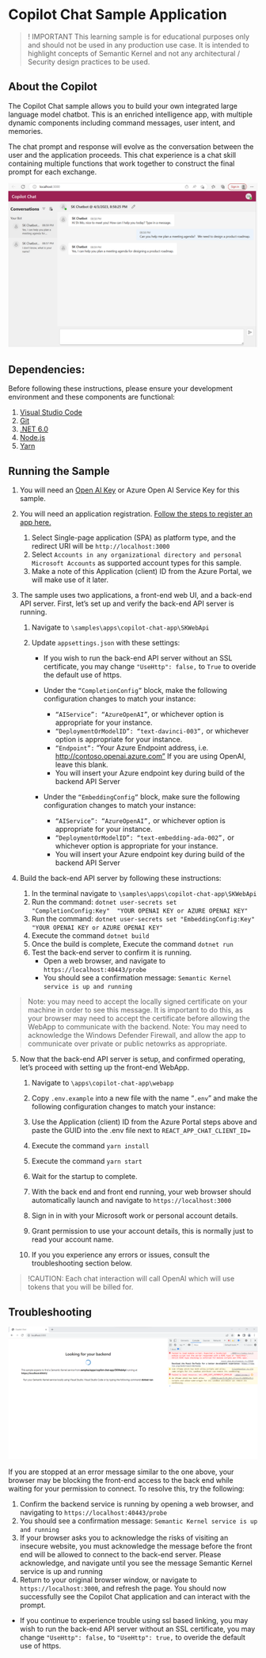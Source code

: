 # Copilot Chat Sample Application
>! IMPORTANT  This learning sample is for educational purposes only and should not be used in any production use case.  It is intended to highlight concepts of Semantic Kernel and not any architectural / Security design practices to be used.

## About the Copilot 
The Copilot Chat sample allows you to build your own integrated large language model chatbot.  This is an enriched intelligence app, with multiple dynamic components including command messages, user intent, and memories.  

The chat prompt and response will evolve as the conversation between the user and the application proceeds.  This chat experience is a chat skill containing multiple functions that work together to construct the final prompt for each exchange.


![UI Sample](images/UI-Sample.png)

## Dependencies:

Before following these instructions, please ensure your development environment and these components are functional:
1.	[Visual Studio Code](https://code.visualstudio.com/Download)
2.	[Git](https://git-scm.com/book/en/v2/Getting-Started-Installing-Git)
3.	[.NET 6.0](https://dotnet.microsoft.com/en-us/download/dotnet/6.0)
4.	[Node.js](https://nodejs.org/en/download)
5.	[Yarn](https://classic.yarnpkg.com/lang/en/docs/install)


## Running the Sample
1.	You will need an [Open AI Key](https://platform.openai.com/account/api-keys) or Azure Open AI Service Key for this sample.
2.	You will need an application registration.  [Follow the steps to register an app here.](https://learn.microsoft.com/en-us/azure/active-directory/develop/quickstart-register-app)

    1. Select Single-page application (SPA) as platform type, and the redirect URI will be `http://localhost:3000`
    2.	Select `Accounts in any organizational directory and personal Microsoft Accounts` as supported account types for this sample.
    3. Make a note of this Application (client) ID from the Azure Portal, we will make use of it later.
3.	The sample uses two applications, a front-end web UI, and a back-end API server.  First, let’s set up and verify the back-end API server is running.

    1. Navigate to `\samples\apps\copilot-chat-app\SKWebApi`
    2.	Update `appsettings.json` with these settings:

          *	If you wish to run the back-end API server without an SSL certificate, you may change `"UseHttp": false,` to `True` to overide the default use of https.

          *	Under the `“CompletionConfig”` block, make the following configuration changes to match your instance:

            * `“AIService”: “AzureOpenAI”`, or whichever option is appropriate for your instance.
            * `“DeploymentOrModelID”: “text-davinci-003”,` or whichever option is appropriate for your instance.  
            * `“Endpoint”:` “Your Azure Endpoint address, i.e. http://contoso.openai.azure.com”  If you are using OpenAI, leave this blank.
            * You will insert your Azure endpoint key during build of the backend API Server

        * Under the `“EmbeddingConfig”` block, make sure the following configuration changes to match your instance:
            * `“AIService”: “AzureOpenAI”,` or whichever option is appropriate for your instance.
            * `“DeploymentOrModelID”: “text-embedding-ada-002”,` or whichever option is appropriate for your instance.    
            *	You will insert your Azure endpoint key during build of the backend API Server
            
4. Build the back-end API server by following these instructions:
    1.	In the terminal navigate to  `\samples\apps\copilot-chat-app\SKWebApi`
    2. Run the command: `dotnet user-secrets set "CompletionConfig:Key"  "YOUR OPENAI KEY or AZURE OPENAI KEY"`
    3. Run the command: `dotnet user-secrets set "EmbeddingConfig:Key" "YOUR OPENAI KEY or AZURE OPENAI KEY"`
    4. Execute the command `dotnet build`
    5.	Once the build is complete, Execute the command `dotnet run`
    6.	Test the back-end server to confirm it is running.
        * Open a web browser, and navigate to `https://localhost:40443/probe`
        * You should see a confirmation message: `Semantic Kernel service is up and running`
>Note: you may need to accept the locally signed certificate on your machine in order to see this message.  It is important to do this, as your browser may need to accept the certificate before allowing the WebApp to communicate with the backend.
>Note: You may need to acknowledge the Windows Defender Firewall, and allow the app to communicate over private or public netowrks as appropriate.
5.	Now that the back-end API server is setup, and confirmed operating, let’s proceed with setting up the front-end WebApp.
    1. Navigate to `\apps\copilot-chat-app\webapp`
    2.	Copy `.env.example` into a new file with the name “`.env`” and make the following configuration changes to match your instance:
    3. Use the Application (client) ID from the Azure Portal steps above and paste the GUID into the .env file next to `REACT_APP_CHAT_CLIENT_ID= `
    4.	Execute the command `yarn install`
    5.	Execute the command `yarn start`

    6. Wait for the startup to complete.
    7. With the back end and front end running, your web browser should automatically launch and navigate to `https://localhost:3000`
    8. Sign in in with your Microsoft work or personal account details.
    9. Grant permission to use your account details, this is normally just to read your account name.
    10.	If you you experience any errors or issues, consult the troubleshooting section below.
> !CAUTION: Each chat interaction will call OpenAI which will use tokens that you will be billed for.

## Troubleshooting
![](images/Cert-Issue.png)

If you are stopped at an error message similar to the one above, your browser may be blocking the front-end access to the back end while waiting for your permission to connect.   To resolve this, try the following:
1.	Confirm the backend service is running by opening a web browser, and navigating to `https://localhost:40443/probe`
2.	You should see a confirmation message: `Semantic Kernel service is up and running`
3.	If your browser asks you to acknowledge the risks of visiting an insecure website, you must acknowledge the message before the front end will be allowed to connect to the back-end server.  Please acknowledge, and navigate until you see the message Semantic Kernel service is up and running
4.	Return to your original browser window, or navigate to `https://localhost:3000`, and refresh the page.  You should now successfully see the Copilot Chat application and can interact with the prompt.

* If you continue to experience trouble using ssl based linking, you may wish to run the back-end API server without an SSL certificate, you may change `"UseHttp": false,` to `"UseHttp": true,` to overide the default use of https.
